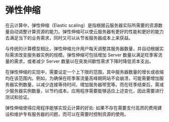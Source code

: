 # 弹性伸缩
在云计算中，弹性伸缩（Elastic scaling）是指根据云服务器实际所需要的资源数量自动调整计算资源的能力。弹性伸缩可以使云服务器有更好的性能和更好的能力去满足当下的业务需求，同时又可以从节省服务器成本上来获益。

与传统的计算模型相比，弹性伸缩允许用户每天调整其服务器数量，并自动根据实际需求改变服务器实例的规模。弹性伸缩可包括增加 Server 数量以满足旺季客流量的需求，或者减少 Server 数量以在突发间歇性需求下降时降低资本支出。

在弹性伸缩的实现中，需要设定一个上下限的范围，其中服务器数量的增长或收缩均在该范围内。例如，为确保在旺季客流量高峰期网站不会崩溃，可能需要增加服务器实例数量，以减少连接等待时间，增加服务器带宽等。而在旺季结束后，需减少服务器实例数量，以节约成本。应用程序需要能够适应上述变化，因此需要进行测试和验证。

弹性伸缩使得应用程序能够实现云计算的好处: 如果不存在需要支付高昂的费用建设和维护专有服务器的问题，而可以在需要时控制资源的使用。